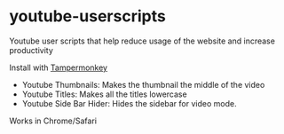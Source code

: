 # youtube-userscripts
Youtube user scripts that help reduce usage of the website and increase productivity 

Install with [Tampermonkey](http://tampermonkey.net)

- Youtube Thumbnails: Makes the thumbnail the middle of the video
- Youtube Titles: Makes all the titles lowercase
- Youtube Side Bar Hider: Hides the sidebar for video mode.

Works in Chrome/Safari
